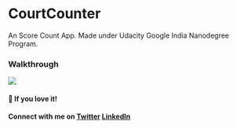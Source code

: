 # CourtCounter
An Score Count App. Made under Udacity Google India Nanodegree Program.

### Walkthrough

![](https://user-images.githubusercontent.com/36810824/47362984-59652d00-d6f3-11e8-9a8d-fe794d3f8465.gif)

#### :star2: If you love it!

#### Connect with me on [Twitter](http://twitter.com/varmahemanshu) [LinkedIn](https://www.linkedin.com/in/HemanshuVarma)
